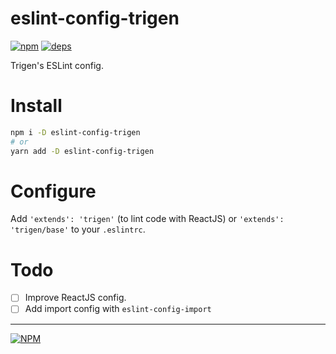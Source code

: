 # eslint-config-trigen

[![npm][npm]][npm-url]
[![deps][deps]][deps-url]

[npm]: https://img.shields.io/npm/v/eslint-config-trigen.svg
[npm-url]: https://npmjs.com/package/eslint-config-trigen

[deps]: https://david-dm.org/TrigenSoftware/eslint-config-trigen/peer-status.svg
[deps-url]: https://david-dm.org/TrigenSoftware/eslint-config-trigen?type=peer

Trigen's ESLint config.

# Install

```bash
npm i -D eslint-config-trigen
# or
yarn add -D eslint-config-trigen
```

# Configure

Add `'extends': 'trigen'` (to lint code with ReactJS) or `'extends': 'trigen/base'` to your `.eslintrc`.

# Todo

- [ ] Improve ReactJS config.
- [ ] Add import config with `eslint-config-import`

---
[![NPM](https://nodei.co/npm/eslint-config-trigen.png?downloads=true&downloadRank=true&stars=true)](https://nodei.co/npm/eslint-config-trigen/)
